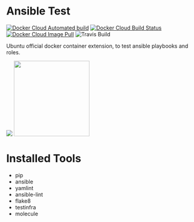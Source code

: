 # Ansible Test

[![Docker Cloud Automated build](https://img.shields.io/docker/cloud/automated/kubecloudsas/docker-ansible-test.svg?style=flat)](https://hub.docker.com/r/kubecloudsas/docker-ansible-test/builds)
[![Docker Cloud Build Status](https://img.shields.io/docker/cloud/build/kubecloudsas/docker-ansible-test.svg?style=flat)](https://hub.docker.com/r/kubecloudsas/docker-ansible-test/builds)
[![Docker Cloud Image Pull](https://img.shields.io/docker/pulls/kubecloudsas/docker-ansible-test.svg?style=flat)](https://hub.docker.com/r/kubecloudsas/docker-ansible-test)
![Travis Build](https://img.shields.io/travis/kube-cloud/docker-ansible-test.svg?style=flat)

Ubuntu official docker container extension, to test ansible playbooks and roles.

[![](https://kube-cloud.com/images/branding/logo/kubecloud-logo-single_writing_horizontal_color_300x112px.png)](https://www.kube-cloud.com/)
<img width="200" src="https://getvectorlogo.com/wp-content/uploads/2019/01/red-hat-ansible-vector-logo.png">  

# Installed Tools

* pip
* ansible
* yamlint
* ansible-lint
* flake8
* testinfra
* molecule
